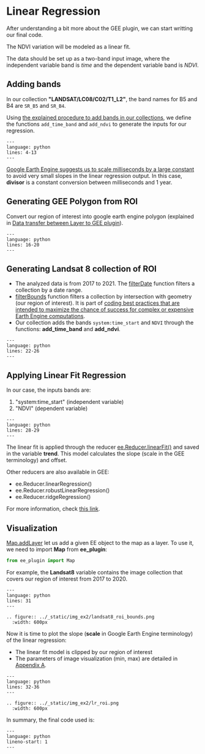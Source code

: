 # Linear Regression

After understanding a bit more about the GEE plugin, we can start writting our final code.

The NDVI variation will be modeled as a linear fit.

The data should be set up as a two-band input image, where the independent variable band is _time_ and the dependent variable band is _NDVI_.

## Adding bands

In our collection **"LANDSAT/LC08/C02/T1_L2"**, the band names for B5 and B4 are `SR_B5` and `SR_B4`.

Using [the explained procedure to add bands in our collections](Add_bands), we define the functions `add_time_band` and `add_ndvi` to generate the inputs for our regression.

```{literalinclude} get_trend.py
---
language: python
lines: 4-13
---
```

[Google Earth Engine suggests us to scale milliseconds by a large constant](https://developers.google.com/earth-engine/guides/reducers_regression) to avoid very small slopes in the linear regression output. In this case, **divisor** is a constant conversion between milliseconds and 1 year.

## Generating GEE Polygon from ROI

Convert our region of interest into google earth engine polygon (explained in [Data transfer between Layer to GEE plugin](Data_pyqgis_gee)).

```{literalinclude} get_trend.py
---
language: python
lines: 16-20
---
```

## Generating Landsat 8 collection of ROI

- The analyzed data is from 2017 to 2021. The [filterDate](https://developers.google.com/earth-engine/apidocs/ee-imagecollection-filterdate) function filters a collection by a date range.
- [filterBounds](https://developers.google.com/earth-engine/apidocs/ee-imagecollection-filterbounds?hl=en) function filters a collection by intersection with geometry (our region of interest). It is part of [coding best practices that are intended to maximize the chance of success for complex or expensive Earth Engine computations](https://developers.google.com/earth-engine/guides/best_practices).
- Our collection adds the bands `system:time_start` and `NDVI` through the functions: **add_time_band** and **add_ndvi**.

```{literalinclude} get_trend.py
---
language: python
lines: 22-26
---
```

## Applying Linear Fit Regression

In our case, the inputs bands are:

1. "system:time_start" (independent variable)
2. "NDVI" (dependent variable)

```{literalinclude} get_trend.py
---
language: python
lines: 28-29
---
```

The linear fit is applied through the reducer [ee.Reducer.linearFit()](https://developers.google.com/earth-engine/apidocs/ee-reducer-linearfit?hl=en) and saved in the variable **trend**.
This model calculates the slope (scale in the GEE terminology) and offset.

Other reducers are also available in GEE:

- ee.Reducer.linearRegression()
- ee.Reducer.robustLinearRegression()
- ee.Reducer.ridgeRegression()

For more information, check [this link](https://developers.google.com/earth-engine/guides/reducers_regression?hl=en).

## Visualization

[Map.addLayer](https://developers.google.com/earth-engine/apidocs/map-addlayer) let us add a given EE object to the map as a layer.
To use it, we need to import **Map** from **ee_plugin**:

```python
from ee_plugin import Map
```

For example, the **Landsat8** variable contains the image collection that covers our region of interest from 2017 to 2020.

```{literalinclude} get_trend.py
---
language: python
lines: 31
---
```

```{eval-rst}
.. figure:: ../_static/img_ex2/landsat8_roi_bounds.png
  :width: 600px
```

Now it is time to plot the slope (**scale** in Google Earth Engine terminology) of the linear regression:

- The linear fit model is clipped by our region of interest
- The parameters of image visualization (min, max) are detailed in [Appendix A](Image_visualization_gee).

```{literalinclude} get_trend.py
---
language: python
lines: 32-36
---
```

```{eval-rst}
.. figure:: ../_static/img_ex2/lr_roi.png
  :width: 600px
```

In summary, the final code used is:

```{literalinclude} get_trend.py
---
language: python
lineno-start: 1
---
```

